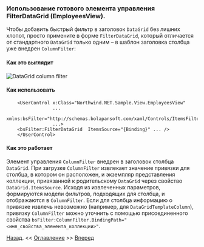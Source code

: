 ﻿### Использование готового элемента управления FilterDataGrid (EmployeesView).
Чтобы добавить быстрый фильтр в заголовок `DataGrid` без лишних хлопот, 
просто примените в форме `FilterDataGrid`, который отличается от стандартного `DataGrid` только одним
– в шаблон заголовка столбца уже внедрен `ColumnFilter`:
#### Как это выглядит
![DataGrid column filter](Picture/Pic1.gif "Рис.1")
#### Как использовать
``` xaml
    <UserControl x:Class="Northwind.NET.Sample.View.EmployeesView"
                 ...
                 xmlns:bsFilter="http://schemas.bolapansoft.com/xaml/Controls/ItemsFilter"
                 ...>
    <bsFilter:FilterDataGrid  ItemsSource="{Binding}" ... />
    </UserControl>
```
#### Как это работает
Элемент управления `ColumnFilter` внедрен в заголовок столбца `DataGrid`. При загрузке `ColumnFilter`
извлекает значение привязки для столбца, в котором он расположен, и экземпляр представления коллекции, привязанной к родительскому `DataGrid`
через свойство `DataGrid.ItemsSource`. Исходя из извлеченных параметров, формируются модели фильтров,
подходящих для столбца, и отображаются в `ColumnFilter`. 
Если для столбца информацию о привязке извлечь невозможно (например, для `DataGridTemplateColumn`),
привязку `ColumnFilter` можно уточнить с помощью присоединенного свойства
`bsFilter:ColumnFilter.BindingPath="<имя_свойства_элемента_коллекции>"`.


[Назад](ALittleBackground.md "Немного предыстории: Предпосылки для использования. Детали реализации."). <<
[Оглавление](Readme.md) >>
[Вперед](Examle2.CategoriesView.md "Внедрение в DataGrid через стиль (CategoriesView)")
